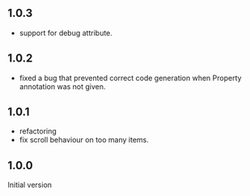 ## 1.0.3

* support for debug attribute.

## 1.0.2

* fixed a bug that prevented correct code generation when Property annotation was not given.

## 1.0.1

* refactoring
* fix scroll behaviour on too many items.

## 1.0.0

Initial version